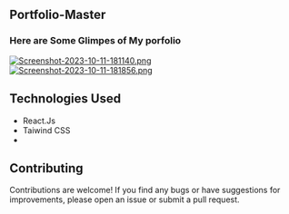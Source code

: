 ## Portfolio-Master
### Here are Some Glimpes of My porfolio
[![Screenshot-2023-10-11-181140.png](https://i.postimg.cc/gjPNRnFw/Screenshot-2023-10-11-181140.png)](https://postimg.cc/mz8YWZrR)
[![Screenshot-2023-10-11-181856.png](https://i.postimg.cc/tRSKZGB9/Screenshot-2023-10-11-181856.png)](https://postimg.cc/0rSWFFg4)

## Technologies Used
- React.Js
- Taiwind CSS
- 
## Contributing
Contributions are welcome! If you find any bugs or have suggestions for improvements, please open an issue or submit a pull request.
